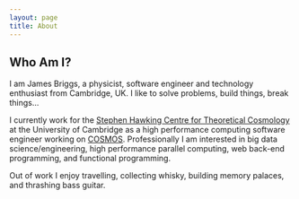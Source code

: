 ```yaml
---
layout: page 
title: About
---
```


## Who Am I?

I am James Briggs, a physicist, software engineer and technology enthusiast from Cambridge, UK.
I like to solve problems, build things, break things...

I currently work for the [Stephen Hawking Centre for Theoretical Cosmology](http://www.ctc.cam.ac.uk/) at the University of Cambridge as a high performance computing software engineer working on [COSMOS](http://www.cosmos.damtp.cam.ac.uk).
Professionally I am interested in big data science/engineering, high performance parallel computing, web back-end programming, and functional programming.

Out of work I enjoy travelling, collecting whisky, building memory palaces, and thrashing bass guitar.